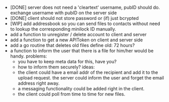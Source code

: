 - [DONE] server does not need a 'cleartext' username, pubID should do.
  exchange username with pubID on the server side
- [DONE] client should not store password or (if) just bcrypted
- [WIP] add addressbook so you can send files to contacts without need to lookup the corresponding minilock ID manually.
- add a function to unregister / delete account to client and server
- add a function to get a new APIToken on client and server side
- add a go routine that deletes old files
  define old: 72 hours?
- a function to inform the user that there is a file for him/her would be handy.
  problems:
  - you have to keep meta data for this, have you?
  - how to inform them securely?
  ideas:
  - the client could have a email addr of the recipient and add it to the upload request.
    the server could inform the user and forget the email address right away.
  - a messaging functionality could be added right in the client.
  - the client could poll from time to time for new files.
